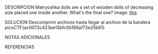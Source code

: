DESCRIPCION
Matryoshka dolls are a set of wooden dolls of decreasing size placed one inside another. What's the final one? Image: [this](https://mercury.picoctf.net/static/2978e1270538613cd8181c7b0dabe9bd/dolls.jpg)

SOLUCION
Descomprimí archivos hasta llegar al archivo de la bandera
picoCTF{ac0072c423ee13bfc0b166af72e25b61}

NOTAS ADICIONALES

REFERENCIAS